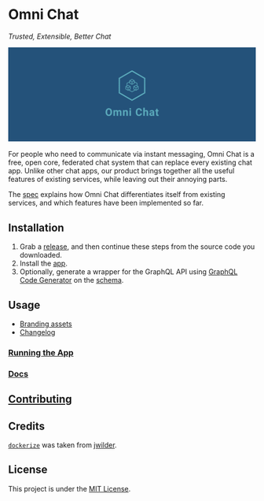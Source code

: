 # Omni Chat

_Trusted, Extensible, Better Chat_

![Cover](branding/facebook_cover_photo_2.png)

For people who need to communicate via instant messaging, Omni Chat is a free, open core, federated chat system that can replace every existing chat app. Unlike other chat apps, our product brings together all the useful features of existing services, while leaving out their annoying parts.

The [spec](docs/spec.md) explains how Omni Chat differentiates itself from existing services, and which features have been implemented so far.

## Installation

1. Grab a [release](https://github.com/neelkamath/omni-chat/releases), and then continue these steps from the source code you downloaded.
1. Install the [app](docs/install.md).
1. Optionally, generate a wrapper for the GraphQL API using [GraphQL Code Generator](https://graphql-code-generator.com/) on the [schema](src/main/resources/schema.graphqls).

## Usage

- [Branding assets](branding)
- [Changelog](docs/CHANGELOG.md)

### [Running the App](docs/production.md)

### [Docs](docs/api.md)

## [Contributing](docs/CONTRIBUTING.md)

## Credits

[`dockerize`](docker/dockerize) was taken from [jwilder](https://github.com/jwilder/dockerize).

## License

This project is under the [MIT License](LICENSE).
